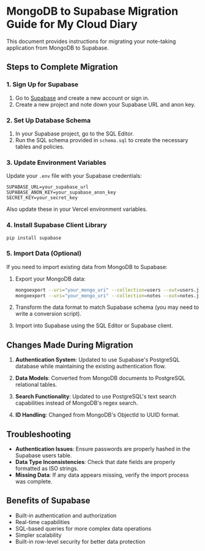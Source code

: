 # MongoDB to Supabase Migration Guide for My Cloud Diary

This document provides instructions for migrating your note-taking application from MongoDB to Supabase.

## Steps to Complete Migration

### 1. Sign Up for Supabase

1. Go to [Supabase](https://supabase.com/) and create a new account or sign in.
2. Create a new project and note down your Supabase URL and anon key.

### 2. Set Up Database Schema

1. In your Supabase project, go to the SQL Editor.
2. Run the SQL schema provided in `schema.sql` to create the necessary tables and policies.

### 3. Update Environment Variables

Update your `.env` file with your Supabase credentials:

```
SUPABASE_URL=your_supabase_url
SUPABASE_ANON_KEY=your_supabase_anon_key
SECRET_KEY=your_secret_key
```

Also update these in your Vercel environment variables.

### 4. Install Supabase Client Library

```bash
pip install supabase
```

### 5. Import Data (Optional)

If you need to import existing data from MongoDB to Supabase:

1. Export your MongoDB data:

   ```bash
   mongoexport --uri="your_mongo_uri" --collection=users --out=users.json
   mongoexport --uri="your_mongo_uri" --collection=notes --out=notes.json
   ```

2. Transform the data format to match Supabase schema (you may need to write a conversion script).

3. Import into Supabase using the SQL Editor or Supabase client.

## Changes Made During Migration

1. **Authentication System**: Updated to use Supabase's PostgreSQL database while maintaining the existing authentication flow.

2. **Data Models**: Converted from MongoDB documents to PostgreSQL relational tables.

3. **Search Functionality**: Updated to use PostgreSQL's text search capabilities instead of MongoDB's regex search.

4. **ID Handling**: Changed from MongoDB's ObjectId to UUID format.

## Troubleshooting

- **Authentication Issues**: Ensure passwords are properly hashed in the Supabase users table.
- **Data Type Inconsistencies**: Check that date fields are properly formatted as ISO strings.
- **Missing Data**: If any data appears missing, verify the import process was complete.

## Benefits of Supabase

- Built-in authentication and authorization
- Real-time capabilities
- SQL-based queries for more complex data operations
- Simpler scalability
- Built-in row-level security for better data protection
